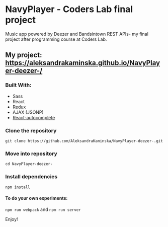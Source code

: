 # NavyPlayer - Coders Lab final project
Music app powered by Deezer and Bandsintown REST APIs- my final project after programming course at Coders Lab.

## My project: https://aleksandrakaminska.github.io/NavyPlayer-deezer-/

### Built With:
 - Sass
 - React
 - Redux
 - AJAX (JSONP)
 - [React-autocomplete](https://github.com/reactjs/react-autocomplete)

### Clone the repository

 `git clone https://github.com/AleksandraKaminska/NavyPlayer-deezer-.git`

### Move into repository

 `cd NavyPlayer-deezer-`

### Install dependencies

 `npm install`

 #### To do your own experiments:

 `npm run webpack` and `npm run server`

 Enjoy!
